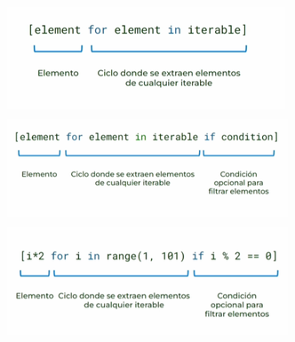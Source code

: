 
![List comprenhentions structure](04_list_comprenhentions_00.png)

![List comprenhentions structure with conditional](04_list_comprenhentions_01.png)

![List comprenhentions structure with conditional, example](04_list_comprenhentions_02.png)